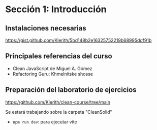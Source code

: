 # Sección 1: Introducción

## Instalaciones necesarias

https://gist.github.com/Klerith/5bd148b2e16325752219b68995ddf91b

## Principales referencias del curso

-   Clean JavaScript de Miguel A. Gómez
-   Refactoring Guru: Khmelnitske shosse

## Preparación del laboratorio de ejercicios

https://github.com/Klerith/clean-course/tree/main

Se estará trabajando sobre la carpeta "CleanSolid"

-   `npm run dev`: para ejecutar vite
